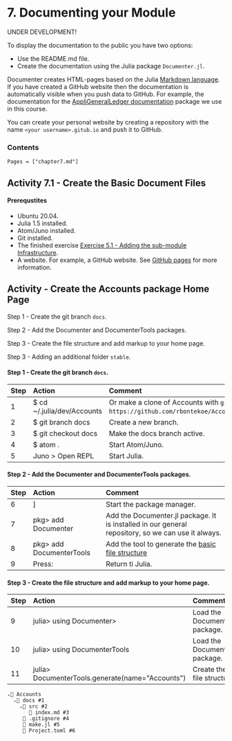 
# 7. Documenting your Module

UNDER DEVELOPMENT!

To display the documentation to the public you have two options:
- Use the README.md file.
- Create the documentation using the Julia package `Documenter.jl`.

Documenter creates HTML-pages based on the Julia [Markdown language](https://docs.julialang.org/en/v1/stdlib/Markdown/). If you have created a GitHub website then the documentation is automatically visible when you push data to GitHub. For example, the documentation for the [AppliGeneralLedger documentation](https://www.appligate.nl/AppliGeneralLedger.jl/) package we use in this course.

You can create your personal website by creating a repository with the name `<your username>.gitub.io` and push it to GitHub.

### Contents

```@contents
Pages = ["chapter7.md"]
```


## Activity 7.1 - Create the Basic Document Files

#### Prerequstites
- Ubuntu 20.04.
- Julia 1.5 installed.
- Atom/Juno installed.
- Git installed.
- The finished exercise [Exercise 5.1 - Adding the sub-module Infrastructure](../chapter5/index.html#Exercise-5.1-Adding-the-Sub-module-Infrastructure.-1).
- A website. For example, a GitHub website. See [GitHub pages](https://pages.github.com/) for more information.


## Activity - Create the Accounts package Home Page
Step 1 - Create the git branch `docs`.

Step 2 - Add the Documenter and DocumenterTools packages.

Step 3 - Create the file structure and add markup to your home page.

Step 3 - Adding an additional folder `stable`.

#### Step 1 - Create the git branch `docs`.

Step | Action | Comment |
| :--- | :--- | :--- |
| 1 | $ cd ~/.julia/dev/Accounts | Or make a clone of Accounts with `git clone https://github.com/rbontekoe/Accounts.jl.git`. |
| 2 | $ git branch docs | Create a new branch. |
| 3 | $ git checkout docs | Make the docs branch active. |
| 4 | $ atom . | Start Atom/Juno. |
| 5 | Juno > Open REPL | Start Julia. |

#### Step 2 - Add the Documenter and DocumenterTools packages.

Step | Action | Comment |
| :--- | :--- | :--- |
| 6 | ] | Start the package manager. |
| 7 | pkg> add Documenter | Add the Documenter.jl package. It is installed in our general repository, so we can use it always. |
| 8 | pkg> add DocumenterTools | Add the tool to generate the [basic file structure](https://juliadocs.github.io/Documenter.jl/stable/) |
| 9 | Press: <BackSpace> | Return ti Julia. |

#### Step 3 - Create the file structure and add markup to your home page.
Step | Action | Comment |
| :--- | :--- | :--- |
| 9 | julia> using Documenter> | Load the Documenter package. |
| 10 | julia> using DocumenterTools | Load the DocumenterTools package. |
| 11 | julia> DocumenterTools.generate(name="Accounts") | Create the basic file structure. |

```
ᵥ📁 Accounts
  ᵥ📁 docs #1
    ᵥ📁 src #2
       📄 index.md #3
     📄 .gitignore #4
     📄 make.jl #5
     📄 Project.toml #6
```
